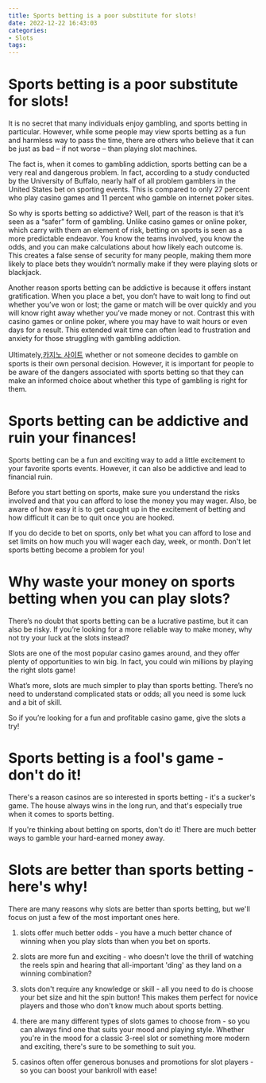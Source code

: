 ```yaml
---
title: Sports betting is a poor substitute for slots!
date: 2022-12-22 16:43:03
categories:
- Slots
tags:
---
```



#  Sports betting is a poor substitute for slots!

It is no secret that many individuals enjoy gambling, and sports betting in particular. However, while some people may view sports betting as a fun and harmless way to pass the time, there are others who believe that it can be just as bad – if not worse – than playing slot machines.

The fact is, when it comes to gambling addiction, sports betting can be a very real and dangerous problem. In fact, according to a study conducted by the University of Buffalo, nearly half of all problem gamblers in the United States bet on sporting events. This is compared to only 27 percent who play casino games and 11 percent who gamble on internet poker sites.

So why is sports betting so addictive? Well, part of the reason is that it’s seen as a “safer” form of gambling. Unlike casino games or online poker, which carry with them an element of risk, betting on sports is seen as a more predictable endeavor. You know the teams involved, you know the odds, and you can make calculations about how likely each outcome is. This creates a false sense of security for many people, making them more likely to place bets they wouldn’t normally make if they were playing slots or blackjack.

Another reason sports betting can be addictive is because it offers instant gratification. When you place a bet, you don’t have to wait long to find out whether you’ve won or lost; the game or match will be over quickly and you will know right away whether you’ve made money or not. Contrast this with casino games or online poker, where you may have to wait hours or even days for a result. This extended wait time can often lead to frustration and anxiety for those struggling with gambling addiction.

Ultimately,[카지노 사이트](https://choegocasino.com/) whether or not someone decides to gamble on sports is their own personal decision. However, it is important for people to be aware of the dangers associated with sports betting so that they can make an informed choice about whether this type of gambling is right for them.

#  Sports betting can be addictive and ruin your finances!

Sports betting can be a fun and exciting way to add a little excitement to your favorite sports events. However, it can also be addictive and lead to financial ruin.

Before you start betting on sports, make sure you understand the risks involved and that you can afford to lose the money you may wager. Also, be aware of how easy it is to get caught up in the excitement of betting and how difficult it can be to quit once you are hooked.

If you do decide to bet on sports, only bet what you can afford to lose and set limits on how much you will wager each day, week, or month. Don't let sports betting become a problem for you!

#  Why waste your money on sports betting when you can play slots?

There’s no doubt that sports betting can be a lucrative pastime, but it can also be risky. If you’re looking for a more reliable way to make money, why not try your luck at the slots instead?

Slots are one of the most popular casino games around, and they offer plenty of opportunities to win big. In fact, you could win millions by playing the right slots game!

What’s more, slots are much simpler to play than sports betting. There’s no need to understand complicated stats or odds; all you need is some luck and a bit of skill.

So if you’re looking for a fun and profitable casino game, give the slots a try!

#  Sports betting is a fool's game - don't do it!

There's a reason casinos are so interested in sports betting - it's a sucker's game. The house always wins in the long run, and that's especially true when it comes to sports betting.

If you're thinking about betting on sports, don't do it! There are much better ways to gamble your hard-earned money away.

#  Slots are better than sports betting - here's why!

There are many reasons why slots are better than sports betting, but we'll focus on just a few of the most important ones here.

1. slots offer much better odds - you have a much better chance of winning when you play slots than when you bet on sports.

2. slots are more fun and exciting - who doesn't love the thrill of watching the reels spin and hearing that all-important 'ding' as they land on a winning combination?

3. slots don't require any knowledge or skill - all you need to do is choose your bet size and hit the spin button! This makes them perfect for novice players and those who don't know much about sports betting.

4. there are many different types of slots games to choose from - so you can always find one that suits your mood and playing style. Whether you're in the mood for a classic 3-reel slot or something more modern and exciting, there's sure to be something to suit you.

5. casinos often offer generous bonuses and promotions for slot players - so you can boost your bankroll with ease!